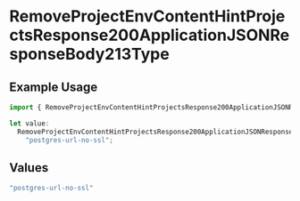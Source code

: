 # RemoveProjectEnvContentHintProjectsResponse200ApplicationJSONResponseBody213Type

## Example Usage

```typescript
import { RemoveProjectEnvContentHintProjectsResponse200ApplicationJSONResponseBody213Type } from "@vercel/sdk/models/removeprojectenvop.js";

let value:
  RemoveProjectEnvContentHintProjectsResponse200ApplicationJSONResponseBody213Type =
    "postgres-url-no-ssl";
```

## Values

```typescript
"postgres-url-no-ssl"
```